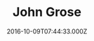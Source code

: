 ---
date: 2016-10-09T07:44:33.000Z
title: John Grose
latitude: 52.028005084331454
longitude: 1.209579580569692
url: http://www.jeep.co.uk
category: checkin
---